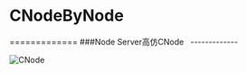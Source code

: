 # CNodeByNode
============= 
###Node Server高仿CNode   
-------------  

![CNode](https://github.com/Jasonchang6435/gamesLive/blob/master/plane.gif)  
